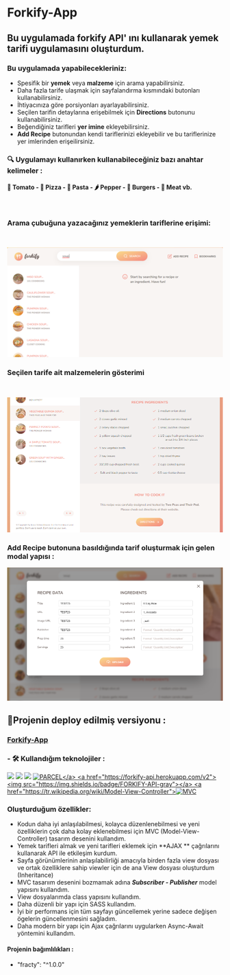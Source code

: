 # Forkify-App
<!--Forkify-App i, The Complate Javascript Course - 'Jonas Schmedtmann' eşliğinde  oluşturdum.-->
## Bu uygulamada forkify API' ını kullanarak yemek tarifi uygulamasını oluşturdum.

### Bu uygulamada yapabilecekleriniz:
* Spesifik bir **yemek** veya **malzeme** için arama yapabilirsiniz.
* Daha fazla tarife ulaşmak için sayfalandırma kısmındaki butonları kullanabilirsiniz.
* İhtiyacınıza göre porsiyonları ayarlayabilirsiniz.
* Seçilen tarifin detaylarına erişebilmek için **Directions** butonunu kullanabilirsiniz.
* Beğendiğiniz tarifleri **yer imine** ekleyebilirsiniz.
* **Add Recipe** butonundan kendi tariflerinizi ekleyebilir ve bu tariflerinize yer imlerinden erişeilirsiniz.

### 🔍 Uygulamayı kullanırken kullanabileceğiniz bazı anahtar kelimeler :

####  🍅 Tomato - 🍕 Pizza - 🍝 Pasta - 🌶 Pepper - 🍔 Burgers - 🍗 Meat  vb.

<br>

### Arama çubuğuna yazacağınız yemeklerin tariflerine erişimi:

<br>

![Forkify-App](src/img/tarifler.png)

### Seçilen tarife ait malzemelerin gösterimi

<br>

![Forkify-App](src/img/malzemeler.png)

### **Add Recipe** butonuna basıldığında tarif oluşturmak için gelen modal yapısı :

![Forkify-App](src/img/modal.png)

## 🔴Projenin deploy edilmiş versiyonu :
 <h3><a href="https://forkify-betul.netlify.app/">Forkify-App</a></h3>

### - 🛠 Kullandığım teknolojiler :
 <img src="https://img.shields.io/badge/-JavaScript-black?style=flat&logo=javascript"/> <img src="https://img.shields.io/badge/-SCSS-pink?style=flat&logo=scss"/> <img src="https://img.shields.io/badge/-HTML5-E34F26?style=flat&logo=html5&logoColor=white"> <a href="https://parceljs.org/">![PARCEL](https://img.shields.io/badge/-PARCEL-orange?style=flat&logo=parcel")</a> <a href="https://forkify-api.herokuapp.com/v2"><img src="https://img.shields.io/badge/FORKIFY-API-gray"></a> <a href="https://tr.wikipedia.org/wiki/Model-View-Controller">![MVC](https://img.shields.io/badge/-MVC-white)</a>

###  Oluşturduğum özellikler:
* Kodun daha iyi anlaşılabilmesi, kolayca düzenlenebilmesi ve yeni özelliklerin çok daha kolay eklenebilmesi için MVC (Model-View-Controller) tasarım desenini kullandım.
* Yemek tarifleri almak ve yeni tarifleri eklemek için **AJAX ** çağrılarını kullanarak API ile etkileşim kurdum.
* Sayfa görünümlerinin anlaşılabilirliği amacıyla birden fazla view dosyası ve ortak özelliklere sahip viewler için de ana View dosyası oluşturdum (Inheritance)
* MVC tasarıım desenini bozmamak adına  ***Subscriber - Publisher*** model yapısını kullandım.
* View dosyalarımda class yapısını kullandım.
* Daha düzenli bir yapı için SASS kullandım.
* İyi bir performans için tüm sayfayı güncellemek yerine sadece değişen ögelerin güncellenmesini sağladım.
* Daha modern bir yapı için Ajax çağrılarını uygularken Async-Await yöntemini kullandım. 

#### Projenin bağımlılıkları :
* "fracty": "^1.0.0"
